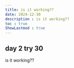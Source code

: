 ```yaml
---
title: is it working??
date: 2024-12-30
description : is it working?? 
toc : true
ShowLastmod : true
---
```


## day 2 try 30

is it working??
